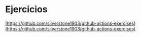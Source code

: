 # Ejercicios

[https://github.com/silverstone1903/github-actions-exercises](https://github.com/silverstone1903/github-actions-exercises)